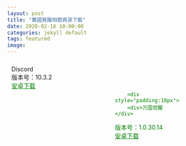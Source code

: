 ```yaml
---
layout: post
title: "萬國覺醒相關資源下載"
date: 2020-02-16 10:00:00
categories: jekyll default
tags: featured
image:
---
```



<div style="background:url(https://lilithimage.lilithcdn.com/roc/website/m/bg0_2.png?v=1);height:11.49rem;background-position-x: center;position: relative;">
  <div style="
    position: absolute;
    bottom: 0;
    margin: 0 50%;
    color:green;">
    
        <div style="padding:10px">
        <div>万国觉醒</div>
  <div>版本号：1.0.30.14</div>
  <div><a href="http://look.itest.chinahrt.com//examSystem/other/20202/16/7b6d9b946d084c87aaea895c10257497.apk" target="_blank" style="color:green">安卓下载</a></div>
        </div>

  <div style="padding:10px;">
<div>Discord</div>
  <div>版本号：10.3.2</div>
  <div><a href="http://look.itest.chinahrt.com//examSystem/other/20202/16/110063e69bae4135ab5b15e1ab4ca0bb.apk" target="_blank" style="color:green">安卓下载</a></div>
</div>
    </div>
</div>

[jekyll]: http://jekyllrb.com
[jekyll-gh]: https://github.com/jekyll/jekyll
[jekyll-help]: https://github.com/jekyll/jekyll-help
